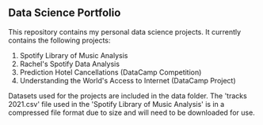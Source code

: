## Data Science Portfolio 

This repository contains my personal data science projects. It currently contains the following projects: 

1. Spotify Library of Music Analysis
2. Rachel's Spotify Data Analysis
3. Prediction Hotel Cancellations (DataCamp Competition)
4. Understanding the World's Access to Internet (DataCamp Project)

Datasets used for the projects are included in the data folder. The 'tracks 2021.csv' file used in the 'Spotify Library of Music Analysis' is in a compressed file format due to size and will need to be downloaded for use. 

